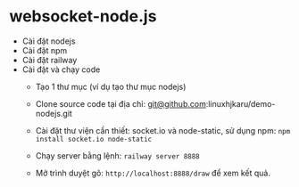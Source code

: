 websocket-node.js
=================

- Cài đặt nodejs
- Cài đặt npm
- Cài đặt railway
- Cài đặt và chạy code
    - Tạo 1 thư mục (ví dụ tạo thư mục nodejs)
    - Clone source code tại địa chỉ: git@github.com:linuxhjkaru/demo-nodejs.git
    - Cài đặt thư viện cần thiết: socket.io và node-static, sử dụng npm:
        ```npm install socket.io node-static```
    - Chạy server bằng lệnh:
        ```railway server 8888```

    - Mở trình duyệt gõ: ```http://localhost:8888/draw``` để xem kết quả.

